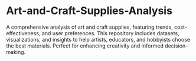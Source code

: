 # Art-and-Craft-Supplies-Analysis
A comprehensive analysis of art and craft supplies, featuring trends, cost-effectiveness, and user preferences. This repository includes datasets, visualizations, and insights to help artists, educators, and hobbyists choose the best materials. Perfect for enhancing creativity and informed decision-making.
